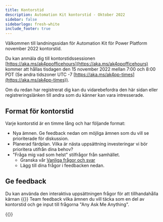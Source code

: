 ```yaml
---
title: Kontorstid
description: Automation Kit kontorstid - Oktober 2022
sidebar: false
sidebarlogo: fresh-white
include_footer: true
---
```

Välkommen till landningssidan för Automation Kit för Power Platform november 2022 kontorstid.

Du kan anmäla dig till kontorstidssessionen [https://aka.ms/ak4ppofficehours](https://aka.ms/ak4ppofficehours) kommer att hållas tisdagen den 15 november 2022 mellan 7:00 och 8:00 PDT (Se andra tidszoner UTC -7 [https://aka.ms/ak4pp-times](https://aka.ms/ak4pp-times)).

Om du redan har registrerat dig kan du vidarebefordra den här sidan eller registreringslänken till andra som du känner kan vara intresserade.

## Format för kontorstid

Varje kontorstid är en timme lång och har följande format:

- Nya ämnen. Ge feedback nedan om möjliga ämnen som du vill se prioriterade för diskussion.
- Planerad färdplan. Vilka är nästa uppsättning investeringar vi bör prioritera utifrån dina behov?
- "Fråga mig vad som helst" stilfrågor från samhället.
    - Granska vår [Vanliga frågor och svar](/sv/frequently-asked-questions)
    - Lägg till dina frågor i feedbacken nedan.

## Ge feedback

Du kan använda den interaktiva uppsättningen frågor för att tillhandahålla kärnan {{<product-name>}} Team feedback vilka ämnen du vill täcka som en del av kontorstid och ge input till frågorna "Any Ask Me Anything".

{{<questions name="/office-hours/november-2022.json" completed="Thank you for completing feedback" showNavigationButtons=false >}}
